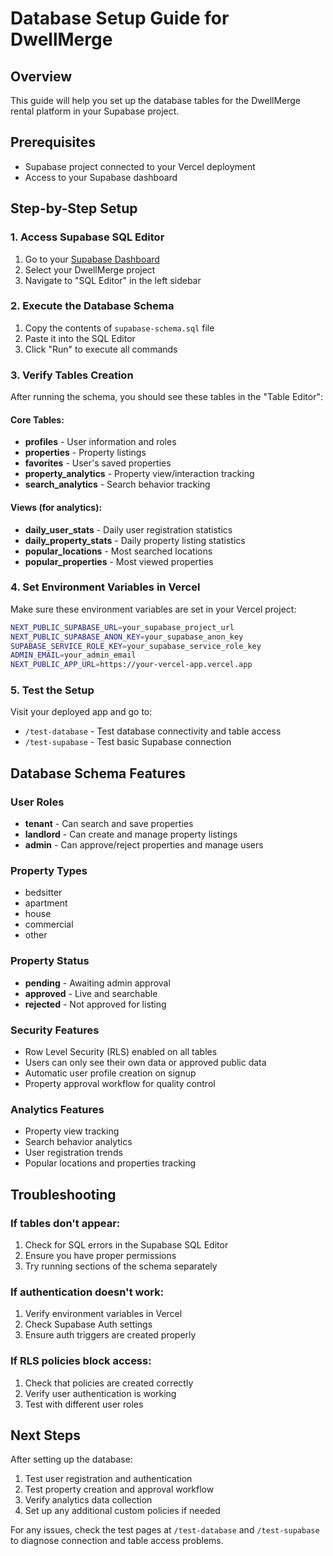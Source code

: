 # Database Setup Guide for DwellMerge

## Overview
This guide will help you set up the database tables for the DwellMerge rental platform in your Supabase project.

## Prerequisites
- Supabase project connected to your Vercel deployment
- Access to your Supabase dashboard

## Step-by-Step Setup

### 1. Access Supabase SQL Editor
1. Go to your [Supabase Dashboard](https://supabase.com/dashboard)
2. Select your DwellMerge project
3. Navigate to "SQL Editor" in the left sidebar

### 2. Execute the Database Schema
1. Copy the contents of `supabase-schema.sql` file
2. Paste it into the SQL Editor
3. Click "Run" to execute all commands

### 3. Verify Tables Creation
After running the schema, you should see these tables in the "Table Editor":

#### Core Tables:
- **profiles** - User information and roles
- **properties** - Property listings
- **favorites** - User's saved properties
- **property_analytics** - Property view/interaction tracking
- **search_analytics** - Search behavior tracking

#### Views (for analytics):
- **daily_user_stats** - Daily user registration statistics
- **daily_property_stats** - Daily property listing statistics
- **popular_locations** - Most searched locations
- **popular_properties** - Most viewed properties

### 4. Set Environment Variables in Vercel
Make sure these environment variables are set in your Vercel project:

```bash
NEXT_PUBLIC_SUPABASE_URL=your_supabase_project_url
NEXT_PUBLIC_SUPABASE_ANON_KEY=your_supabase_anon_key
SUPABASE_SERVICE_ROLE_KEY=your_supabase_service_role_key
ADMIN_EMAIL=your_admin_email
NEXT_PUBLIC_APP_URL=https://your-vercel-app.vercel.app
```

### 5. Test the Setup
Visit your deployed app and go to:
- `/test-database` - Test database connectivity and table access
- `/test-supabase` - Test basic Supabase connection

## Database Schema Features

### User Roles
- **tenant** - Can search and save properties
- **landlord** - Can create and manage property listings
- **admin** - Can approve/reject properties and manage users

### Property Types
- bedsitter
- apartment
- house
- commercial
- other

### Property Status
- **pending** - Awaiting admin approval
- **approved** - Live and searchable
- **rejected** - Not approved for listing

### Security Features
- Row Level Security (RLS) enabled on all tables
- Users can only see their own data or approved public data
- Automatic user profile creation on signup
- Property approval workflow for quality control

### Analytics Features
- Property view tracking
- Search behavior analytics
- User registration trends
- Popular locations and properties tracking

## Troubleshooting

### If tables don't appear:
1. Check for SQL errors in the Supabase SQL Editor
2. Ensure you have proper permissions
3. Try running sections of the schema separately

### If authentication doesn't work:
1. Verify environment variables in Vercel
2. Check Supabase Auth settings
3. Ensure auth triggers are created properly

### If RLS policies block access:
1. Check that policies are created correctly
2. Verify user authentication is working
3. Test with different user roles

## Next Steps
After setting up the database:
1. Test user registration and authentication
2. Test property creation and approval workflow
3. Verify analytics data collection
4. Set up any additional custom policies if needed

For any issues, check the test pages at `/test-database` and `/test-supabase` to diagnose connection and table access problems.
